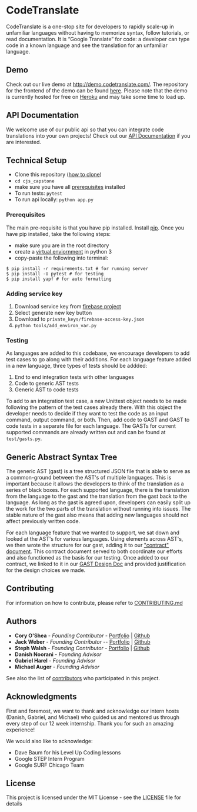 
# CodeTranslate

CodeTranslate is a one-stop site for developers to rapidly scale-up in unfamiliar languages without having to memorize syntax, follow tutorials, or read documentation. It is “Google Translate” for code: a developer can type code in a known language and see the translation for an unfamiliar language. 


## Demo
Check out our live demo at http://demo.codetranslate.com/. The repository for the frontend of the demo can be found [here](https://github.com/cjoshea9/cjs_capstone_frontend). Please note that the demo is currently hosted for free on [Heroku](https://www.heroku.com/) and may take some time to load up.

## API Documentation
We welcome use of our public api so that you can integrate code translations into your own projects! Check out our [API Documentation](https://app.swaggerhub.com/apis-docs/jackdavidweber/CodeTranslate/1.0.0#/developers/translate) if you are interested.

## Technical Setup

- Clone this repository ([how to clone](https://docs.github.com/en/enterprise/2.13/user/articles/cloning-a-repository))
- `cd cjs_capstone`
- make sure you have all [prerequisites](#Prerequisites) installed
- To run tests: `pytest`
- To run api locally: `python app.py`

### Prerequisites

The main pre-requisite is that you have pip installed. Install [pip](https://pypi.org/project/pip/). Once you have pip installed, take the following steps:

- make sure you are in the root directory
- create a [virtual enviornment](https://docs.python.org/3/library/venv.html) in python 3
- copy-paste the following into terminal:

```
$ pip install -r requirements.txt # for running server
$ pip install -U pytest # for testing
$ pip install yapf # for auto formatting
```
### Adding service key 
1) Download service key from [firebase project](https://console.firebase.google.com/project/codetranslate-feedback/settings/serviceaccounts/adminsdk)
2) Select generate new key button
3) Download to `private_keys/firebase-access-key.json`
4) `python tools/add_environ_var.py` 

### Testing 
As languages are added to this codebase, we encourage developers to add test cases to go along with their additions. For each language feature added in a new language, three types of tests should be addded:

1) End to end integration tests with other languages
2) Code to generic AST tests
3) Generic AST to code tests

To add to an integration test case, a new Unittest object needs to be made following the pattern of the test cases already there. With this object the developer needs to decide if they want to test the code as an input command, output command, or both. Then, add code to GAST and GAST to code tests in a separate file for each language. The GASTs for current supported commands are already written out and can be found at `test/gasts.py`.

## Generic Abstract Syntax Tree
The generic AST (gast) is a tree structured JSON file that is able to serve as a common-ground between the AST's of multiple languages. This is important because it allows the developers to think of the translation as a series of black boxes. For each supported language, there is the translation from the language to the gast and the translation from the gast back to the language. As long as the gast is agreed upon, developers can easily split up the work for the two parts of the translation without running into issues. The stable nature of the gast also means that adding new languages should not affect previously written code.

For each language feature that we wanted to support, we sat down and looked at the AST's for various languages. Using elements across AST's, we then wrote the structure for our gast, adding it to our ["contract" document](https://docs.google.com/document/d/1Ycs8fz0tgYBZrnu2EKR8XvO3nq_6eW5jSDmBKLl37Mo/edit#heading=h.x9snb54sjlu9). This contract document served to both coordinate our efforts and also functioned as the basis for our testing. Once added to our contract, we linked to it in our [GAST Design Doc](https://docs.google.com/document/d/1Q736_paA7if0MukSqXD95lcoi7PhOFF-0eg8dnEqEPk/edit?usp=sharing) and provided justification for the design choices we made.


## Contributing
For information on how to contribute, please refer to [CONTRIBUTING.md](CONTRIBUTING.md)


## Authors

* **Cory O'Shea** - *Founding Contributor* - [Portfolio](https://cjoshea-step-2020.appspot.com/) | [Github](https://github.com/cjoshea9)
* **Jack Weber** - *Founding Contributor* -- [Portfolio](http://jackdavidweber.com/) | [Github](https://github.com/jackdavidweber)
* **Steph Walsh** - *Founding Contributor* - [Portfolio](https://stephwalsh-step-2020.appspot.com/) | [Github](https://github.com/swalsh15)
* **Danish Noorani** - *Founding Advisor*
* **Gabriel Harel** - *Founding Advisor*
* **Michael Auger** - *Founding Advisor*

See also the list of [contributors](https://github.com/jackdavidweber/cjs_capstone/graphs/contributors) who participated in this project.


## Acknowledgments

First and foremost, we want to thank and acknowledge our intern hosts (Danish, Gabriel, and Michael) who guided us and mentored us through every step of our 12 week internship. Thank you for such an amazing experience!

We would also like to acknowledge:
* Dave Baum for his Level Up Coding lessons
* Google STEP Intern Program
* Google SURF Chicago Team 

## License

This project is licensed under the MIT License - see the [LICENSE](LICENSE) file for details


